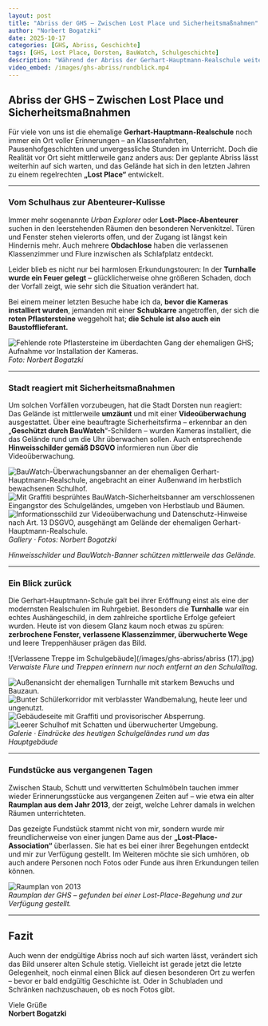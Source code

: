 ```yaml
---
layout: post
title: "Abriss der GHS – Zwischen Lost Place und Sicherheitsmaßnahmen"
author: "Norbert Bogatzki"
date: 2025-10-17
categories: [GHS, Abriss, Geschichte]
tags: [GHS, Lost Place, Dorsten, BauWatch, Schulgeschichte]
description: "Während der Abriss der Gerhart-Hauptmann-Realschule weiter auf sich warten lässt, hat sich das Gelände zu einem Lost Place entwickelt – inklusive Security-Maßnahmen und Videoüberwachung."
video_embed: /images/ghs-abriss/rundblick.mp4
---
```


## Abriss der GHS – Zwischen Lost Place und Sicherheitsmaßnahmen

Für viele von uns ist die ehemalige **Gerhart-Hauptmann-Realschule** noch immer ein Ort voller Erinnerungen – an Klassenfahrten, Pausenhofgeschichten und unvergessliche Stunden im Unterricht. Doch die Realität vor Ort sieht mittlerweile ganz anders aus: Der geplante Abriss lässt weiterhin auf sich warten, und das Gelände hat sich in den letzten Jahren zu einem regelrechten **„Lost Place“** entwickelt.

---

### Vom Schulhaus zur Abenteurer-Kulisse

Immer mehr sogenannte *Urban Explorer* oder **Lost-Place-Abenteurer** suchen in den leerstehenden Räumen den besonderen Nervenkitzel. Türen und Fenster stehen vielerorts offen, und der Zugang ist längst kein Hindernis mehr. Auch mehrere **Obdachlose** haben die verlassenen Klassenzimmer und Flure inzwischen als Schlafplatz entdeckt.

Leider blieb es nicht nur bei harmlosen Erkundungstouren: In der **Turnhalle wurde ein Feuer gelegt** – glücklicherweise ohne größeren Schaden, doch der Vorfall zeigt, wie sehr sich die Situation verändert hat.

Bei einem meiner letzten Besuche habe ich da, **bevor die Kameras installiert wurden**, jemanden mit einer **Schubkarre** angetroffen, der sich die **roten Pflastersteine** weggeholt hat; **die Schule ist also auch ein Baustofflieferant.**

<div class="gallery-box">
  <div class="gallery gallery--post">
    <img src="/images/ghs-abriss/abriss (1).jpg" loading="lazy" alt="Fehlende rote Pflastersteine im überdachten Gang der ehemaligen GHS; Aufnahme vor Installation der Kameras.">
  </div>
  <em>Foto: Norbert Bogatzki</em>
</div>

---

### Stadt reagiert mit Sicherheitsmaßnahmen

Um solchen Vorfällen vorzubeugen, hat die Stadt Dorsten nun reagiert:  
Das Gelände ist mittlerweile **umzäunt** und mit einer **Videoüberwachung** ausgestattet. Über eine beauftragte Sicherheitsfirma – erkennbar an den „**Geschützt durch BauWatch**“-Schildern – wurden Kameras installiert, die das Gelände rund um die Uhr überwachen sollen. Auch entsprechende **Hinweisschilder gemäß DSGVO** informieren nun über die Videoüberwachung.

<div class="gallery-box">
  <div class="gallery gallery--post">
    <img src="/images/ghs-abriss/abriss-10.jpg" loading="lazy" alt="BauWatch-Überwachungsbanner an der ehemaligen Gerhart-Hauptmann-Realschule, angebracht an einer Außenwand im herbstlich bewachsenen Schulhof.">
    <img src="/images/ghs-abriss/abriss-12.jpg" loading="lazy" alt="Mit Graffiti besprühtes BauWatch-Sicherheitsbanner am verschlossenen Eingangstor des Schulgeländes, umgeben von Herbstlaub und Bäumen.">
    <img src="/images/ghs-abriss/abriss-13.jpg" loading="lazy" alt="Informationsschild zur Videoüberwachung und Datenschutz-Hinweise nach Art. 13 DSGVO, ausgehängt am Gelände der ehemaligen Gerhart-Hauptmann-Realschule.">
  </div>
  <em>Gallery · Fotos: Norbert Bogatzki</em>
</div>

*Hinweisschilder und BauWatch-Banner schützen mittlerweile das Gelände.*

---

### Ein Blick zurück

Die Gerhart-Hauptmann-Schule galt bei ihrer Eröffnung einst als eine der modernsten Realschulen im Ruhrgebiet. Besonders die **Turnhalle** war ein echtes Aushängeschild, in dem zahlreiche sportliche Erfolge gefeiert wurden. Heute ist von diesem Glanz kaum noch etwas zu spüren: **zerbrochene Fenster, verlassene Klassenzimmer, überwucherte Wege** und leere Treppenhäuser prägen das Bild.

![Verlassene Treppe im Schulgebäude](/images/ghs-abriss/abriss (17).jpg)  
*Verwaiste Flure und Treppen erinnern nur noch entfernt an den Schulalltag.*

<div class="gallery-box">
  <div class="gallery gallery--post">
    <img src="/images/ghs-abriss/abriss (2).jpg" loading="lazy" alt="Außenansicht der ehemaligen Turnhalle mit starkem Bewuchs und Bauzaun.">
    <img src="/images/ghs-abriss/abriss (3).jpg" loading="lazy" alt="Bunter Schülerkorridor mit verblasster Wandbemalung, heute leer und ungenutzt.">
    <img src="/images/ghs-abriss/abriss (4).jpg" loading="lazy" alt="Gebäudeseite mit Graffiti und provisorischer Absperrung.">
    <img src="/images/ghs-abriss/abriss (5).jpg" loading="lazy" alt="Leerer Schulhof mit Schatten und überwucherter Umgebung.">
  </div>
  <em>Galerie · Eindrücke des heutigen Schulgeländes rund um das Hauptgebäude</em>
</div>

---

### Fundstücke aus vergangenen Tagen

Zwischen Staub, Schutt und verwitterten Schulmöbeln tauchen immer wieder Erinnerungsstücke aus vergangenen Zeiten auf – wie etwa ein alter **Raumplan aus dem Jahr 2013**, der zeigt, welche Lehrer damals in welchen Räumen unterrichteten.  

Das gezeigte Fundstück stammt nicht von mir, sondern wurde mir freundlicherweise von einer jungen Dame aus der **„Lost-Place-Association“** überlassen. Sie hat es bei einer ihrer Begehungen entdeckt und mir zur Verfügung gestellt. Im Weiteren möchte sie sich umhören, ob auch andere Personen noch Fotos oder Funde aus ihren Erkundungen teilen können.

![Raumplan von 2013](/images/ghs-abriss/raumplan-2013.jpg)  
*Raumplan der GHS – gefunden bei einer Lost-Place-Begehung und zur Verfügung gestellt.*

---

## Fazit

Auch wenn der endgültige Abriss noch auf sich warten lässt, verändert sich das Bild unserer alten Schule stetig. Vielleicht ist gerade jetzt die letzte Gelegenheit, noch einmal einen Blick auf diesen besonderen Ort zu werfen – bevor er bald endgültig Geschichte ist. Oder in Schubladen und Schränken nachzuschauen, ob es noch Fotos gibt.

Viele Grüße  
**Norbert Bogatzki**
